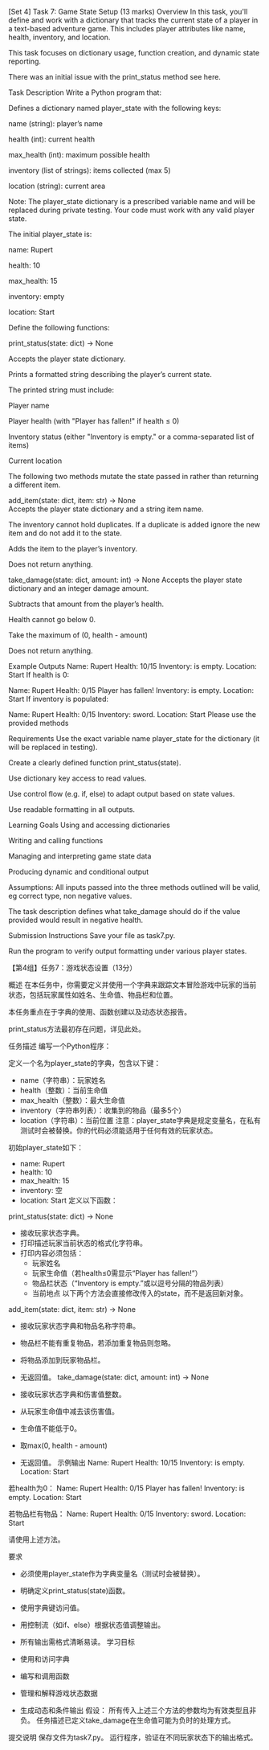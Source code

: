 [Set 4] Task 7: Game State Setup (13 marks)
Overview
In this task, you'll define and work with a dictionary that tracks the current state of a player in a text-based adventure game. This includes player attributes like name, health, inventory, and location.

This task focuses on dictionary usage, function creation, and dynamic state reporting.

There was an initial issue with the print_status method see here.

Task Description
Write a Python program that:

Defines a dictionary named player_state with the following keys:

name (string): player’s name

health (int): current health

max_health (int): maximum possible health

inventory (list of strings): items collected (max 5)

location (string): current area

Note: The player_state dictionary is a prescribed variable name and will be replaced during private testing. Your code must work with any valid player state.

The initial player_state is:

name: Rupert

health: 10

max_health: 15

inventory: empty

location: Start

Define the following functions:

print_status(state: dict) -> None

Accepts the player state dictionary.

Prints a formatted string describing the player’s current state.

The printed string must include:

Player name

Player health (with "Player has fallen!" if health ≤ 0)

Inventory status (either "Inventory is empty." or a comma-separated list of items)

Current location

The following two methods mutate the state passed in rather than returning a different item.

add_item(state: dict, item: str) -> None   
Accepts the player state dictionary and a string item name.

The inventory cannot hold duplicates. If a duplicate is added ignore the new item and do not add it to the state.

Adds the item to the player’s inventory.

Does not return anything.

 take_damage(state: dict, amount: int) -> None
Accepts the player state dictionary and an integer damage amount.

Subtracts that amount from the player’s health.

Health cannot go below 0.

Take the maximum of (0, health - amount)

Does not return anything.


Example Outputs
Name: Rupert
Health: 10/15
Inventory: is empty.
Location: Start
If health is 0:

Name: Rupert
Health: 0/15
Player has fallen!
Inventory: is empty.
Location: Start
If inventory is populated:

Name: Rupert
Health: 0/15
Inventory: sword.
Location: Start
Please use the provided methods 

Requirements
Use the exact variable name player_state for the dictionary (it will be replaced in testing).

Create a clearly defined function print_status(state).

Use dictionary key access to read values.

Use control flow (e.g. if, else) to adapt output based on state values.

Use readable formatting in all outputs.

Learning Goals
Using and accessing dictionaries

Writing and calling functions

Managing and interpreting game state data

Producing dynamic and conditional output

Assumptions:
All inputs passed into the three methods outlined will be valid, eg correct type, non negative values.

The task description defines what take_damage should do if the value provided would result in negative health.

Submission Instructions
Save your file as task7.py.

Run the program to verify output formatting under various player states.




【第4组】任务7：游戏状态设置（13分）

概述
在本任务中，你需要定义并使用一个字典来跟踪文本冒险游戏中玩家的当前状态，包括玩家属性如姓名、生命值、物品栏和位置。

本任务重点在于字典的使用、函数创建以及动态状态报告。

print_status方法最初存在问题，详见此处。

任务描述
编写一个Python程序：

定义一个名为player_state的字典，包含以下键：

- name（字符串）：玩家姓名
- health（整数）：当前生命值
- max_health（整数）：最大生命值
- inventory（字符串列表）：收集到的物品（最多5个）
- location（字符串）：当前位置
注意：player_state字典是规定变量名，在私有测试时会被替换。你的代码必须能适用于任何有效的玩家状态。

初始player_state如下：

- name: Rupert
- health: 10
- max_health: 15
- inventory: 空
- location: Start
定义以下函数：

print_status(state: dict) -> None

- 接收玩家状态字典。
- 打印描述玩家当前状态的格式化字符串。
- 打印内容必须包括：
  - 玩家姓名
  - 玩家生命值（若health≤0需显示“Player has fallen!”）
  - 物品栏状态（“Inventory is empty.”或以逗号分隔的物品列表）
  - 当前地点
以下两个方法会直接修改传入的state，而不是返回新对象。

add_item(state: dict, item: str) -> None

- 接收玩家状态字典和物品名称字符串。
- 物品栏不能有重复物品，若添加重复物品则忽略。
- 将物品添加到玩家物品栏。
- 无返回值。
take_damage(state: dict, amount: int) -> None

- 接收玩家状态字典和伤害值整数。
- 从玩家生命值中减去该伤害值。
- 生命值不能低于0。
- 取max(0, health - amount)
- 无返回值。
示例输出
Name: Rupert
Health: 10/15
Inventory: is empty.
Location: Start

若health为0：
Name: Rupert
Health: 0/15
Player has fallen!
Inventory: is empty.
Location: Start

若物品栏有物品：
Name: Rupert
Health: 0/15
Inventory: sword.
Location: Start

请使用上述方法。

要求

- 必须使用player_state作为字典变量名（测试时会被替换）。
- 明确定义print_status(state)函数。
- 使用字典键访问值。
- 用控制流（如if、else）根据状态值调整输出。
- 所有输出需格式清晰易读。
学习目标

- 使用和访问字典
- 编写和调用函数
- 管理和解释游戏状态数据
- 生成动态和条件输出
假设：
所有传入上述三个方法的参数均为有效类型且非负。
任务描述已定义take_damage在生命值可能为负时的处理方式。

提交说明
保存文件为task7.py。
运行程序，验证在不同玩家状态下的输出格式。
